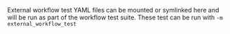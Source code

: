 External workflow test YAML files can be mounted or symlinked here and will be run as part of the workflow test suite.
These test can be run with `-m external_workflow_test`
